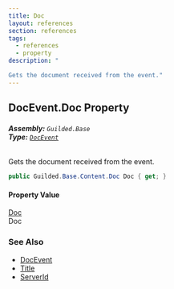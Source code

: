 ```yaml
---
title: Doc
layout: references
section: references
tags:
  - references
  - property
description: "

Gets the document received from the event."
---
```


## DocEvent.Doc Property
###### **Assembly:** `Guilded.Base`<br/>**Type:** [`DocEvent`](DocEvent 'Guilded.Base.Events.DocEvent')

Gets the document received from the event.

```csharp
public Guilded.Base.Content.Doc Doc { get; }
```

#### Property Value
[Doc](Doc 'Guilded.Base.Content.Doc')  
Doc

### See Also
- [DocEvent](DocEvent 'Guilded.Base.Events.DocEvent')
- [Title](DocEvent.Title 'Guilded.Base.Events.DocEvent.Title')
- [ServerId](DocEvent.ServerId 'Guilded.Base.Events.DocEvent.ServerId')